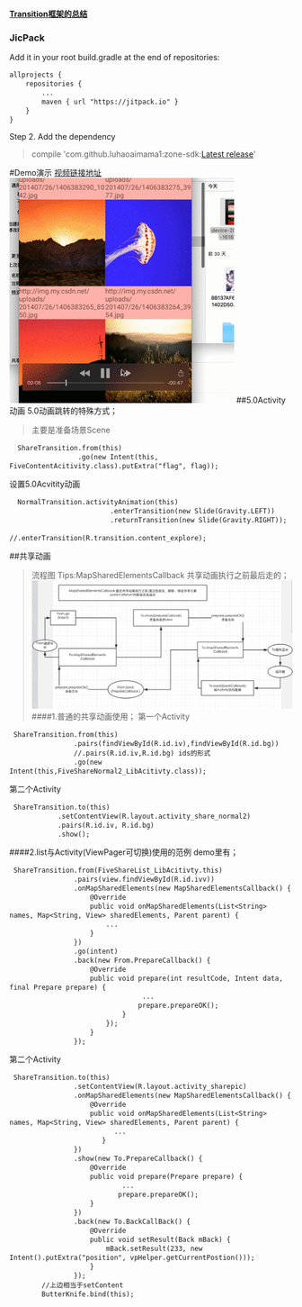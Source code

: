 
#### [Transition框架的总结](./Transition框架的总结.md)

### JicPack
Add it in your root build.gradle at the end of repositories:
```
allprojects {
    repositories {
        ...
        maven { url "https://jitpack.io" }
    }
}
```
Step 2. Add the dependency

> compile 'com.github.luhaoaimama1:zone-sdk:[Latest release](https://github.com/luhaoaimama1/LollipopTransition/releases)'
    
#Demo演示
[视频链接地址](http://t.cn/Rtnic2i)
![](./demo/share.gif)
##5.0Activity动画
5.0动画跳转的特殊方式；
>主要是准备场景Scene

```
  ShareTransition.from(this)
                 .go(new Intent(this, FiveContentAcitivity.class).putExtra("flag", flag));
```
设置5.0Acvitity动画
```
  NormalTransition.activityAnimation(this)
                         .enterTransition(new Slide(Gravity.LEFT))
                         .returnTransition(new Slide(Gravity.RIGHT));
                       //.enterTransition(R.transition.content_explore);
```


##共享动画 
>流程图
>Tips:MapSharedElementsCallback 共享动画执行之前最后走的；
![](./demo/processon.png)
####1.普通的共享动画使用；
第一个Activity
```
 ShareTransition.from(this)
                .pairs(findViewById(R.id.iv),findViewById(R.id.bg))
                //.pairs(R.id.iv,R.id.bg) ids的形式
                .go(new Intent(this,FiveShareNormal2_LibAcitivty.class));
```
第二个Activity 
```
 ShareTransition.to(this)
            .setContentView(R.layout.activity_share_normal2)
            .pairs(R.id.iv, R.id.bg)
            .show();
```

####2.list与Activity(ViewPager可切换)使用的范例 demo里有；
```
 ShareTransition.from(FiveShareList_LibAcitivty.this)
                .pairs(view.findViewById(R.id.ivv))
                .onMapSharedElements(new MapSharedElementsCallback() {
                    @Override
                    public void onMapSharedElements(List<String> names, Map<String, View> sharedElements, Parent parent) {
                        ...
                    }
                })
                .go(intent)
                .back(new From.PrepareCallback() {
                    @Override
                    public void prepare(int resultCode, Intent data, final Prepare prepare) {
                                 ...
                                prepare.prepareOK();
                            }
                        });
                    }
                });
```
第二个Activity
```
 ShareTransition.to(this)
                .setContentView(R.layout.activity_sharepic)
                .onMapSharedElements(new MapSharedElementsCallback() {
                    @Override
                    public void onMapSharedElements(List<String> names, Map<String, View> sharedElements, Parent parent) {
                          ...
                       }
                })
                .show(new To.PrepareCallback() {
                    @Override
                    public void prepare(Prepare prepare) {
                            ...
                           prepare.prepareOK();
                    }
                })
                .back(new To.BackCallBack() {
                    @Override
                    public void setResult(Back mBack) {
                        mBack.setResult(233, new Intent().putExtra("position", vpHelper.getCurrentPostion()));
                    }
                });
        //上边相当于setContent
        ButterKnife.bind(this);
```





